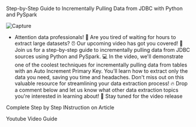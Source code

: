
Step-by-Step Guide to Incrementally Pulling Data from JDBC with Python and PySpark

![Capture](https://user-images.githubusercontent.com/39345855/232908293-1526208f-f1a7-4368-ad53-3382349d3550.JPG)

* Attention data professionals! 🚨 Are you tired of waiting for hours to extract large datasets? ⏰ Our upcoming video has got you covered! 🎥 Join us for a step-by-step guide to incrementally pulling data from JDBC sources using Python and PySpark. 💻 In the video, we'll demonstrate one of the coolest techniques for incrementally pulling data from tables with an Auto Increment Primary Key. You'll learn how to extract only the data you need, saving you time and headaches. Don't miss out on this valuable resource for streamlining your data extraction process! 🔥 Drop a comment below and let us know what other data extraction topics you're interested in learning about! 💬 Stay tuned for the video release


Complete Step by Step INstruction on Article 
<PLACE HOLDER>

Youtube Video Guide
<PLACE HOLDER>
